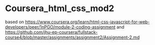 # Coursera_html_css_mod2
based on https://www.coursera.org/learn/html-css-javascript-for-web-developers/peer/1nPGO/module-2-coding-assignment and https://github.com/jhu-ep-coursera/fullstack-course4/blob/master/assignments/assignment2/Assignment-2.md
